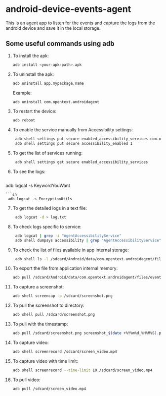 # android-device-events-agent
This is an agent app to listen for the events and capture the logs from the android device and save it in the local storage.

## Some useful commands using adb
1. To install the apk:
   ```sh
   adb install <your-apk-path>.apk
   ```

2. To uninstall the apk:
   ```sh
   adb uninstall app.mypackage.name
   ```
   Example:
   ```sh
   adb uninstall com.opentext.androidagent
   ```

3. To restart the device:
   ```sh
   adb reboot
   ```

4. To enable the service manually from Accessibility settings:
   ```sh
    adb shell settings put secure enabled_accessibility_services com.opentext.androidagent/com.opentext.androidagent.AgentAccessibilityService
    adb shell settings put secure accessibility_enabled 1
   ```

5. To get the list of services running:
   ```sh
    adb shell settings get secure enabled_accessibility_services
   ```

6. To see the logs:
   ```sh
adb logcat -s KeywordYouWant
   ```
   ```sh
    adb logcat -s EncryptionUtils
   ```

7. To get the detailed logs in a text file:
   ```sh
    adb logcat -d > log.txt
   ```

8. To check logs specific to service:
   ```sh
    adb logcat | grep -i "AgentAccessibilityService"
    adb shell dumpsys accessibility | grep "AgentAccessibilityService"
   ```

9. To check the list of files available in app internal storage:
   ```sh
    adb shell ls -l /sdcard/Android/data/com.opentext.androidagent/files/
   ```

10. To export the file from application internal memory:
    ```sh
    adb pull /sdcard/Android/data/com.opentext.androidagent/files/events_log.json
    ```

11. To capture a screenshot:
    ```sh
    adb shell screencap -p /sdcard/screenshot.png
    ```

12. To pull the screenshot to directory:
    ```sh
    adb shell pull /sdcard/screenshot.png
    ```

13. To pull with the timestamp:
    ```sh
    adb pull /sdcard/screenshot.png screenshot_$(date +%Y%m%d_%H%M%S).png
    ```

14. To capture video:
    ```sh
    adb shell screenrecord /sdcard/screen_video.mp4
    ```

15. To capture video with time limit:
    ```sh
    adb shell screenrecord --time-limit 10 /sdcard/screen_video.mp4
    ```

16. To pull video:
    ```sh
    adb pull /sdcard/screen_video.mp4
    ```